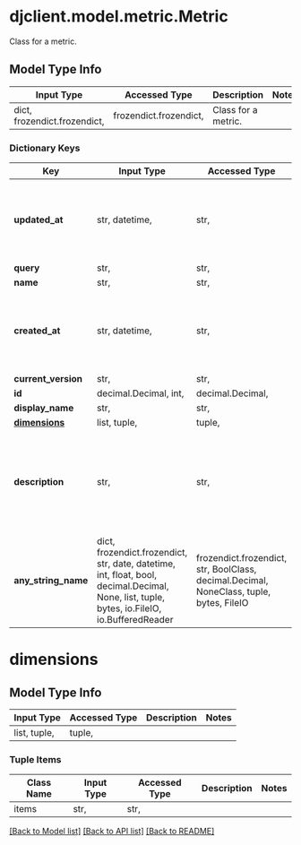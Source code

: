 # djclient.model.metric.Metric

Class for a metric.

## Model Type Info
Input Type | Accessed Type | Description | Notes
------------ | ------------- | ------------- | -------------
dict, frozendict.frozendict,  | frozendict.frozendict,  | Class for a metric. | 

### Dictionary Keys
Key | Input Type | Accessed Type | Description | Notes
------------ | ------------- | ------------- | ------------- | -------------
**updated_at** | str, datetime,  | str,  |  | value must conform to RFC-3339 date-time
**query** | str,  | str,  |  | 
**name** | str,  | str,  |  | 
**created_at** | str, datetime,  | str,  |  | value must conform to RFC-3339 date-time
**current_version** | str,  | str,  |  | 
**id** | decimal.Decimal, int,  | decimal.Decimal,  |  | 
**display_name** | str,  | str,  |  | 
**[dimensions](#dimensions)** | list, tuple,  | tuple,  |  | 
**description** | str,  | str,  |  | [optional] if omitted the server will use the default value of ""
**any_string_name** | dict, frozendict.frozendict, str, date, datetime, int, float, bool, decimal.Decimal, None, list, tuple, bytes, io.FileIO, io.BufferedReader | frozendict.frozendict, str, BoolClass, decimal.Decimal, NoneClass, tuple, bytes, FileIO | any string name can be used but the value must be the correct type | [optional]

# dimensions

## Model Type Info
Input Type | Accessed Type | Description | Notes
------------ | ------------- | ------------- | -------------
list, tuple,  | tuple,  |  | 

### Tuple Items
Class Name | Input Type | Accessed Type | Description | Notes
------------- | ------------- | ------------- | ------------- | -------------
items | str,  | str,  |  | 

[[Back to Model list]](../../README.md#documentation-for-models) [[Back to API list]](../../README.md#documentation-for-api-endpoints) [[Back to README]](../../README.md)

